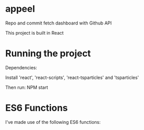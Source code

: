 # appeel
Repo and commit fetch dashboard with Github API

This project is built in React

# Running the project

Dependencies:

Install 'react', 'react-scripts', 'react-tsparticles' and 'tsparticles'

Then run: NPM start

# ES6 Functions

I've made use of the following ES6 functions:

